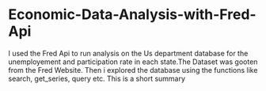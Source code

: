 # Economic-Data-Analysis-with-Fred-Api
I used the Fred Api to run analysis on the Us department database for the unemployement and participation rate in each state.The Dataset was gooten from the Fred Website. Then i explored the database using the functions like search, get_series, query etc. This is a short summary 
